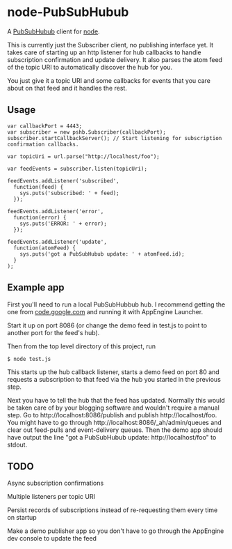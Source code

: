 # node-PubSubHubub

A [PubSubHubub](http://code.google.com/p/pubsubhubbub/) client for [node](http://nodejs.org/). 

This is currently just the Subscriber client, no publishing interface yet.  It takes care of starting up an http listener for hub callbacks to handle subscription confirmation and update delivery.  It also parses the atom feed of the topic URI to automatically discover the hub for you.

You just give it a topic URI and some callbacks for events that you care about on that feed and it handles the rest.

## Usage
    var callbackPort = 4443;
    var subscriber = new pshb.Subscriber(callbackPort);
    subscriber.startCallbackServer(); // Start listening for subscription confirmation callbacks.

    var topicUri = url.parse("http://localhost/foo"); 

    var feedEvents = subscriber.listen(topicUri);

    feedEvents.addListener('subscribed', 
      function(feed) {
        sys.puts('subscribed: ' + feed);
      });

    feedEvents.addListener('error', 
      function(error) {
        sys.puts('ERROR: ' + error);
      });

    feedEvents.addListener('update',
      function(atomFeed) {
        sys.puts('got a PubSubHubub update: ' + atomFeed.id);
      }
    );

## Example app

First you'll need to run a local PubSubHubbub hub.  I recommend getting the one from [code.google.com](http://code.google.com/p/pubsubhubbub/) and running it with AppEngine Launcher.

Start it up on port 8086 (or change the demo feed in test.js to point to another port for the feed's hub).

Then from the top level directory of this project, run 

    $ node test.js

This starts up the hub callback listener, starts a demo feed on port 80 and requests a subscription to that feed via the hub you started in the previous step.

Next you have to tell the hub that the feed has updated.  Normally this would be taken care of by your blogging software and wouldn't require a manual step.  Go to http://localhost:8086/publish and publish http://localhost/foo.  You might have to go through http://localhost:8086/_ah/admin/queues and clear out feed-pulls and event-delivery queues. Then the demo app should have output the line "got a PubSubHubub update: http://localhost/foo" to stdout.

## TODO

Async subscription confirmations

Multiple listeners per topic URI

Persist records of subscriptions instead of re-requesting them every time on startup

Make a demo publisher app so you don't have to go through the AppEngine dev console to update the feed